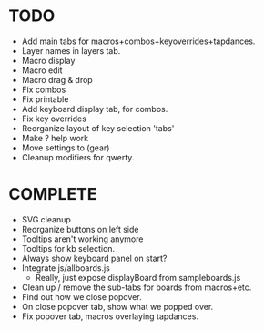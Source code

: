 # TODO

- Add main tabs for macros+combos+keyoverrides+tapdances.
- Layer names in layers tab.
- Macro display
- Macro edit
- Macro drag & drop
- Fix combos
- Fix printable
- Add keyboard display tab, for combos.
- Fix key overrides
- Reorganize layout of key selection 'tabs'
- Make ? help work
- Move settings to (gear)
- Cleanup modifiers for qwerty.

# COMPLETE

- SVG cleanup
- Reorganize buttons on left side
- Tooltips aren't working anymore
- Tooltips for kb selection.
- Always show keyboard panel on start?
- Integrate js/allboards.js
    - Really, just expose displayBoard from sampleboards.js
- Clean up / remove the sub-tabs for boards from macros+etc.
- Find out how we close popover.
- On close popover tab, show what we popped over.
- Fix popover tab, macros overlaying tapdances.

